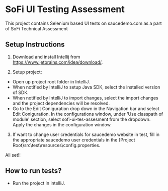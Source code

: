 # SoFi UI Testing Assessment

This project contains Selenium based UI tests on saucedemo.com as a part of SoFi Technical Assessment

## Setup Instructions
1. Download and install Intellij from https://www.jetbrains.com/idea/download/. 

2. Setup project:
* Open up project root folder in IntelliJ.
* When notified by IntelliJ to setup Java SDK, select the installed version of SDK.
* When notified by IntelliJ to import changes, select the import changes and the project dependencies will be resolved.
* Go to the Edit Coniguration drop down in the Navigation bar and select Edit Coniguration. In the configurations window, under 'Use classpath of module' section, select sofi-ui-tes-assesment from the dropdown. Apply the changes in the configuration window.


3. If want to change user credentials for saucedemo website in test, fill in the appropriate saucedemo user credentials in the {Project Root}src\test\resources\config.properties.

All set!!

## How to run tests?
* Run the project in intelliJ.